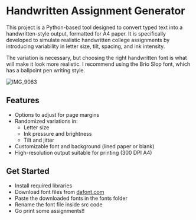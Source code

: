 # Handwritten Assignment Generator

This project is a Python-based tool designed to convert typed text into a handwritten-style output, formatted for A4 paper. It is specifically developed to simulate realistic handwritten college assignments by introducing variability in letter size, tilt, spacing, and ink intensity.

The variation is necessary, but choosing the right handwritten font is what will make it look more realistic. I recommend using the Brio Slop font, which has a ballpoint pen writing style.

![IMG_9063](https://github.com/user-attachments/assets/83161eb2-e056-4dfe-bc87-35f0a00c3f62)

## Features

- Options to adjust for page margins
- Randomized variations in:
  - Letter size
  - Ink pressure and brightness
  - Tilt and jitter
- Customizable font and background (lined paper or blank)
- High-resolution output suitable for printing (300 DPI A4)

## Get Started

- Install required libraries
- Download font files from [dafont.com]([url](https://www.dafont.com/biro-script.font))
- Paste the downloaded fonts in the fonts folder
- Rename the font file inside src code
- Go print some assignments!!

